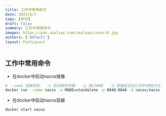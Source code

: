 ```yaml
---
title: 工作中常用命令
date: 2023/8/3
tags: [命令]
draft: false
summary: 工作中常用命令
images: https://pan.zealsay.com/zealsay/cover/6.jpg
authors: ['default']
layout: PostLayout
---
```

## 工作中常用命令

- 在docker中启动nacos镜像

```sh
# --name 容器名称   -e 启动额外参数   -p 端口映射   -d 容器在后台以守护进程方式运行
docker run --name nacos -e MODE=standalone -p 8848:8848 -d nacos/nacos-server:latest
```

- 在docker中启动nacos容器

```sh
docker start nacos
```
